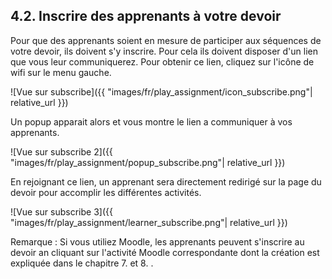 ## 4.2. Inscrire des apprenants à votre devoir

Pour que des apprenants soient en mesure de participer aux séquences de votre devoir, ils doivent s'y inscrire. Pour cela ils doivent disposer d'un lien que vous leur communiquerez. Pour obtenir ce lien, cliquez sur l'icône de wifi sur le menu gauche.

![Vue sur subscribe]({{ "images/fr/play_assignment/icon_subscribe.png"| relative_url }})

Un popup apparait alors et vous montre le lien a communiquer à vos apprenants.

![Vue sur subscribe 2]({{ "images/fr/play_assignment/popup_subscribe.png"| relative_url }})

En rejoignant ce lien, un apprenant sera directement redirigé sur la page du devoir pour accomplir les différentes activités.

![Vue sur subscribe 3]({{ "images/fr/play_assignment/learner_subscribe.png"| relative_url }})

Remarque : Si vous utiliez Moodle, les apprenants peuvent s'inscrire au devoir an cliquant sur l'activité Moodle correspondante dont la création est expliquée dans le chapitre 7.  et 8. .
